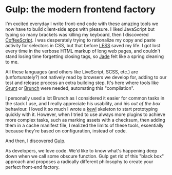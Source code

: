# Gulp: the modern frontend factory

I'm excited everyday I write front-end code with these amazing tools we now have to build client-side apps with pleasure. 
I liked JavaScript but typing so many brackets was killing my keyboard, then I discovered [CoffeeScript](http://coffeescript.org). 
I was desperately trying to rationalize my copy and paste activity for selectors in CSS, but that before [LESS](http://lesscss.org) saved my life.
I got lost every time in the verbose HTML markup of long web pages, and couldn't stand losing time forgetting closing tags, so [Jade](http://jade-lang.com) felt like a spring cleaning to me.

All these languages (and others like LiveScript, SCSS, etc.) are (unfortunately?) not natively read by browsers we develop for, adding to our test and release process an extra building step.
It's here where tools like [Grunt](http://gruntjs.com) or [Brunch](brunch.io) were needed, automating this "compilation".

I personally used a lot Brunch as I considered it easier for common tasks in the stack I use, and I really appreciate his usability, and his *out of the box* behaviour.
I loved it so much I wrote a [kewl](http://david.nowinsky.net/kewl) skeleton to start prototyping quickly with it.
However, when I tried to use always more plugins to achieve more complex tasks, such as marking assets with a checksum, then adding them in a cache manifest file, I realized the limits of these tools, essentially because they're based on configuration, instead of code.

And then, I discovered [Gulp](http://gulpjs.com).

As developers, we love code. We'd like to know what's happening deep down when we call some obscure function.
Gulp get rid of this "black box" approach and proposes a radically different philosophy to create your perfect front-end factory.
